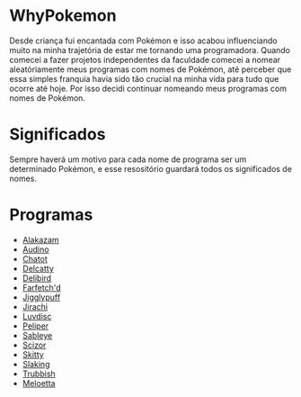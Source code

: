 # WhyPokemon
Desde criança fui encantada com Pokémon e isso acabou influenciando muito na minha trajetória de estar me tornando uma programadora. Quando comecei a fazer projetos independentes da faculdade comecei a nomear aleatóriamente meus programas com nomes de Pokémon, até perceber que essa simples franquia havia sido tão crucial na minha vida para tudo que ocorre até hoje. Por isso decidi continuar nomeando meus programas com nomes de Pokémon.

# Significados
Sempre haverá um motivo para cada nome de programa ser um determinado Pokémon, e esse resositório guardará todos os significados de nomes.

# Programas
- [Alakazam](https://github.com/MarianVulpes/WhyPokemon/blob/main/Alakazam.txt)
- [Audino](https://github.com/MarianVulpes/WhyPokemon/blob/main/Audino.txt)
- [Chatot](https://github.com/MarianVulpes/WhyPokemon/blob/main/Chatot.txt)
- [Delcatty](https://github.com/MarianVulpes/WhyPokemon/blob/main/Delcatty.txt)
- [Delibird](https://github.com/MarianVulpes/WhyPokemon/blob/main/Delibird.txt)
- [Farfetch'd](https://github.com/MarianVulpes/WhyPokemon/blob/main/Farfetch'd.txt)
- [Jigglypuff](https://github.com/MarianVulpes/WhyPokemon/blob/main/Jigglypuff.txt)
- [Jirachi](https://github.com/MarianVulpes/WhyPokemon/blob/main/Jirachi.txt)
- [Luvdisc](https://github.com/MarianVulpes/WhyPokemon/blob/main/Luvdisc.txt)
- [Peliper](https://github.com/MarianVulpes/WhyPokemon/blob/main/Peliper.txt)
- [Sableye](https://github.com/MarianVulpes/WhyPokemon/blob/main/Sableye.txt)
- [Scizor](https://github.com/MarianVulpes/WhyPokemon/blob/main/Scizor.txt)
- [Skitty](https://github.com/MarianVulpes/WhyPokemon/blob/main/Skitty.txt)
- [Slaking](https://github.com/MarianVulpes/WhyPokemon/blob/main/Slaking.txt)
- [Trubbish](https://github.com/MarianVulpes/WhyPokemon/blob/main/Trubbish.txt)
- [Meloetta](https://github.com/MarianVulpes/WhyPokemon/blob/main/Meloetta.txt)


